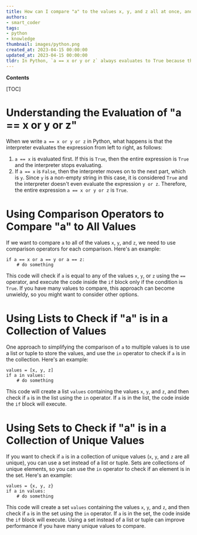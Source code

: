```yaml
---
title: How can I compare "a" to the values x, y, and z all at once, and why does the expression "a == x or y or z" always give a true result?
authors:
- smart_coder
tags:
- python
- knowledge
thumbnail: images/python.png
created_at: 2023-04-15 00:00:00
updated_at: 2023-04-15 00:00:00
tldr: In Python, `a == x or y or z` always evaluates to True because the boolean operation `or` returns the first truthy value it encounters between `x`, `y`, and `z`, and to compare `a` to all of those values separately, you should use `a in [x, y, z]`.
---
```


**Contents**

[TOC]

# Understanding the Evaluation of "a == x or y or z"

When we write `a == x or y or z` in Python, what happens is that the interpreter evaluates the expression from left to right, as follows:

1. `a == x` is evaluated first. If this is `True`, then the entire expression is `True` and the interpreter stops evaluating.
2. If `a == x` is `False`, then the interpreter moves on to the next part, which is `y`. Since `y` is a non-empty string in this case, it is considered `True` and the interpreter doesn't even evaluate the expression `y or z`. Therefore, the entire expression `a == x or y or z` is `True`.


# Using Comparison Operators to Compare "a" to All Values

If we want to compare `a` to all of the values `x`, `y`, and `z`, we need to use comparison operators for each comparison. Here's an example:

```
if a == x or a == y or a == z:
    # do something
```

This code will check if `a` is equal to any of the values `x`, `y`, or `z` using the `==` operator, and execute the code inside the `if` block only if the condition is `True`. If you have many values to compare, this approach can become unwieldy, so you might want to consider other options.


# Using Lists to Check if "a" is in a Collection of Values

One approach to simplifying the comparison of `a` to multiple values is to use a list or tuple to store the values, and use the `in` operator to check if `a` is in the collection. Here's an example:

```
values = [x, y, z]
if a in values:
    # do something
```

This code will create a list `values` containing the values `x`, `y`, and `z`, and then check if `a` is in the list using the `in` operator. If `a` is in the list, the code inside the `if` block will execute.


# Using Sets to Check if "a" is in a Collection of Unique Values

If you want to check if `a` is in a collection of unique values (`x`, `y`, and `z` are all unique), you can use a set instead of a list or tuple. Sets are collections of unique elements, so you can use the `in` operator to check if an element is in the set. Here's an example:

```
values = {x, y, z}
if a in values:
    # do something
```

This code will create a set `values` containing the values `x`, `y`, and `z`, and then check if `a` is in the set using the `in` operator. If `a` is in the set, the code inside the `if` block will execute. Using a set instead of a list or tuple can improve performance if you have many unique values to compare.

